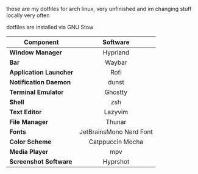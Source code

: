 these are my dotfiles for arch linux, very unfinished and im changing stuff locally very often

dotfiles are installed via GNU Stow

|   Component                 | Software                                                                                      |
| --------------------------- | :---------------------------------------------------------------------------------------------:
| **Window Manager**          | Hyprland |
| **Bar**                     | Waybar |
| **Application Launcher**    | Rofi |
| **Notification Daemon**     | dunst |
| **Terminal Emulator**       | Ghostty |
| **Shell**                   | zsh |
| **Text Editor**             | Lazyvim |
| **File Manager**            | Thunar |
| **Fonts**                   | JetBrainsMono Nerd Font |
| **Color Scheme**            | Catppuccin Mocha |
| **Media Player**            | mpv |
| **Screenshot Software**     | Hyprshot |
